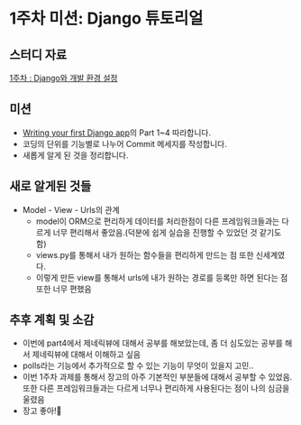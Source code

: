 # 1주차 미션: Django 튜토리얼

## 스터디 자료

[1주차 : Django와 개발 환경 설정](https://yourzinc.notion.site/1-Django-95b587b18097471c9a07e7cb8b2c598b)

## 미션

- [Writing your first Django app](https://docs.djangoproject.com/ko/3.0/intro/tutorial01/)의 Part 1~4 따라합니다.
- 코딩의 단위를 기능별로 나누어 Commit 메세지를 작성합니다.
- 새롭게 알게 된 것을 정리합니다.

## 새로 알게된 것들  

- Model - View - Urls의 관계  
  - model이 ORM으로 편리하게 데이터를 처리한점이 다른 프레임워크들과는 다르게 너무 편리해서 좋았음.(덕분에 쉽게 실습을 진행할 수 있었던 것 같기도 함)
  - views.py를 통해서 내가 원하는 함수들을 편리하게 만드는 점 또한 신세계였다.
  - 이렇게 만든 view를 통해서 urls에 내가 원하는 경로를 등록만 하면 된다는 점 또한 너무 편했음
  

## 추후 계획 및 소감  

- 이번에 part4에서 제네릭뷰에 대해서 공부를 해보았는데, 좀 더 심도있는 공부를 해서 제네릭뷰에 대해서 이해하고 싶음
- polls라는 기능에서 추가적으로 할 수 있는 기능이 무엇이 있을지 고민..
- 이번 1주차 과제를 통해서 장고의 아주 기본적인 부분들에 대해서 공부할 수 있었음. 또한 다른 프레임워크들과는 다르게 너무나 편리하게 사용된다는 점이 나의 심금을 울렸음
- 장고 좋아!🤍
